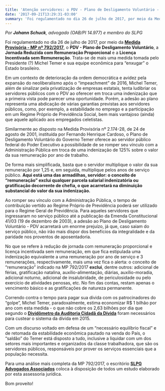 ```yaml
---
title: 'Atenção servidores: o PDV - Plano de Desligamento Voluntário - de Michel Temer é mais uma armadilha'
date: '2017-09-21T13:29:31-03:00'
summary: 'Foi regulamentado no dia 26 de julho de 2017, por meio da Medida Provisória - MP nº 792/2017, o PDV - Plano de Desligamento Voluntário, a Jornada Reduzida com Remuneração Proporcional e a Licença Incentivada sem Remuneração. Trata-se de mais uma medida tomada pelo Presidente (?) Michel Temer e sua equipe econômica para “enxugar” o Estado brasileiro.'
---
```


_Por **Johann Schuck**, advogado (OAB/PI 14.977) e membro do SLPG_

Foi regulamentado no dia 26 de julho de 2017, por meio da **[Medida Provisória - MP nº 792/2017](http://www.planalto.gov.br/ccivil_03/_ato2015-2018/2017/Mpv/mpv792.htm)**, o **PDV - Plano de Desligamento Voluntário**, a **Jornada Reduzida com Remuneração Proporcional** e a **Licença Incentivada sem Remuneração**. Trata-se de mais uma medida tomada pelo Presidente (?) Michel Temer e sua equipe econômica para “enxugar” o Estado brasileiro.

Em um contexto de deterioração da ordem democrática e avidez pela expansão do neoliberalismo após o “impeachment” de 2016, Michel Temer, além de sinalizar pela privatização de empresas estatais, tenta ludibriar os servidores públicos com o PDV ao oferecer em troca uma indenização que a primeira vista pode parecer uma oportunidade. Porém, a adesão ao plano representa uma abdicação de várias garantias previstas aos servidores públicos, como, por exemplo, a estabilidade no emprego e a participação em um Regime Próprio de Previdência Social, bem mais vantajoso (ainda) que aquele aplicado aos empregados celetistas.

Similarmente ao disposto na Medida Provisória nº 2.174-28, de 24 de agosto de 2001, instituída por Fernando Henrique Cardoso, o Plano de Desligamento Voluntário do Governo Temer oferece ao servidor público federal do Poder Executivo a possibilidade de se romper seu vínculo com a Administração Pública em troca de uma indenização de 125% sobre o valor da sua remuneração por ano de trabalho.

De forma mais simplificada, basta que o servidor multiplique o valor da sua remuneração por 1,25 e, em seguida, multiplique pelos anos de serviço público. **Aqui está uma das armadilhas, servidor: o conceito de “remuneração” exclui qualquer parcela salarial indenizatória ou gratificação decorrente de chefia, o que acarretará na diminuição substancial do valor da sua indenização.**

Ao romper seu vínculo com a Administração Pública, o tempo de contribuição vertido ao Regime Próprio de Previdência poderá ser utilizado para o Regime Geral de Previdência. Para aqueles servidores que ingressaram no serviço público até a publicação da Emenda Constitucional 41/03 (19 de dezembro de 2003), a adesão ao Plano de Desligamento Voluntário - PDV acarretará um enorme prejuízo, já que, caso saiam do serviço público, não irão mais dispor dos benefícios da integralidade e da paridade nos proventos de aposentadoria.

No que se refere à redução de jornada com remuneração proporcional e licença incentivada sem remuneração, em que fica estipulada uma indenização equivalente a uma remuneração por ano de serviço e 3 remunerações, respectivamente, mais uma vez fica o alerta: o conceito de “remuneração” indicado na MP 792/2017 **exclui**, dentre outros: adicional de férias, gratificação natalina, auxílio-alimentação, diárias, auxílio-moradia, adicional noturno, adicional de insalubridade, de periculosidade ou pelo exercício de atividades penosas, etc. No fim das contas, restam apenas o vencimento básico e as gratificações de natureza permanente.

Correndo contra o tempo para pagar sua dívida com os patrocinadores do “golpe”, Michel Temer, paradoxalmente, estima economizar R\$ 1 bilhão por ano com esta medida - o que não cobre os 2,63 bilhões por dia que segundo o **[Dividômetro da Auditoria Cidadã da Dívida](http://www.auditoriacidada.org.br/)** foram necessários para custear o sistema da dívida em 2015.

Com um discurso voltado em defesa de um “necessário equilíbrio fiscal” e de retomada da estabilidade econômica pautado na venda do País, o “saldão” do Temer está disposto a tudo, inclusive a liquidar com um dos setores mais importantes e organizados da classe trabalhadora, que são os servidores públicos, responsáveis por prover os serviços essenciais que a população necessita.

Para uma análise mais completa da MP 792/2017, o escritório **[SLPG Advogados Associados](/)** coloca à disposição de todos um estudo elaborado por esta assessoria jurídica.

Bom proveito!
